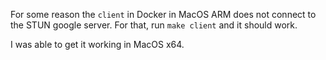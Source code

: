 For some reason the `client` in Docker in MacOS ARM does not connect to the STUN google server.
For that, run `make client` and it should work.

I was able to get it working in MacOS x64.